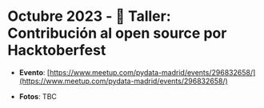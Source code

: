 # Octubre 2023 - 🎃 Taller: Contribución al open source por Hacktoberfest

- **Evento**: [https://www.meetup.com/pydata-madrid/events/296832658/](https://www.meetup.com/pydata-madrid/events/296832658/)

- **Fotos**: TBC
